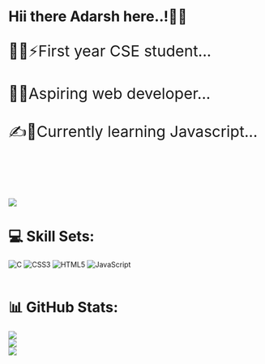 # Hii there Adarsh here..!👋👋
<p style="font-size:30px">🧑‍💻⚡First year CSE student...<br><br>🙇💫Aspiring web developer... <br><br>✍️🌟Currently learning Javascript...<br><br><br></p>

<a style="font-size:40px" href="https://visitcount.itsvg.in">
  <img src="https://visitcount.itsvg.in/api?id=Adarsh2006&label=Profile%20Views&color=12&icon=6&pretty=true" />
</a>

# 💻 Skill Sets:
![C](https://img.shields.io/badge/c-%2300599C.svg?style=flat&logo=c&logoColor=maron) ![CSS3](https://img.shields.io/badge/css3-%231572B6.svg?style=flat&logo=css3&logoColor=red) ![HTML5](https://img.shields.io/badge/html5-%23E34F26.svg?style=flat&logo=html5&logoColor=purple) ![JavaScript](https://img.shields.io/badge/javascript-%23323330.svg?style=flat&logo=javascript&logoColor=yellow)<br><br></p>
# 📊 GitHub Stats:
![](https://github-readme-stats.vercel.app/api?username=Adarsh20082006&theme=blueberry&hide_border=true&include_all_commits=true&count_private=true)<br/>
![](https://github-readme-streak-stats.herokuapp.com/?user=Adarsh20082006&theme=blueberry&hide_border=true)<br/>
![](https://github-readme-stats.vercel.app/api/top-langs/?username=Adarsh20082006&theme=blueberry&hide_border=true&include_all_commits=true&count_private=true&layout=compact)

<!-- Proudly created with GPRM ( https://gprm.itsvg.in ) -->
